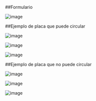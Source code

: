 ##Formulario

![image](https://github.com/user-attachments/assets/747c17ee-11f5-4b77-a963-22423b151c5d)

##Ejemplo de placa que puede circular

![image](https://github.com/user-attachments/assets/cdc0246a-ae50-4da0-9d9d-df1446ad807a)

![image](https://github.com/user-attachments/assets/c9648cfa-9920-4930-aa18-86efca448a64)

![image](https://github.com/user-attachments/assets/67ef855e-c9be-416e-bd74-8576313d6f0d)


##Ejemplo de placa que no puede circular

![image](https://github.com/user-attachments/assets/f34bc021-2e22-424e-b90d-36c8ad766806)

![image](https://github.com/user-attachments/assets/c9ea816f-bd26-4eb0-ab57-4439b2864c5a)

![image](https://github.com/user-attachments/assets/b4af041c-3d77-4f10-bb4d-8879e18933c4)

